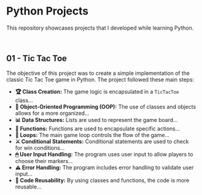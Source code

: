 <!DOCTYPE html>
<html>
<body>
  <h1>Python Projects</h1>
  <p>This repository showcases projects that I developed while learning Python.</p><br>
  
  <h2 id="tic-tac-toe" href='https://github.com/nicolassouz4/Python/blob/793b31bfa87d9432911ffac28f83ef812f3930a5/Projects/01%20-%20TIC%20TAC%20TOE.ipynb'> 01 - Tic Tac Toe</h2>
  <p>The objective of this project was to create a simple implementation of the classic Tic Tac Toe game in Python. The project followed these main steps:</p>
  <ul>
      <li><strong>&#127942; Class Creation:</strong> The game logic is encapsulated in a <code>TicTacToe</code> class...</li>
      <li><strong>&#128260; Object-Oriented Programming (OOP):</strong> The use of classes and objects allows for a more organized...</li>
      <li><strong>&#128202; Data Structures:</strong> Lists are used to represent the game board...</li>
      <li><strong>&#127919; Functions:</strong> Functions are used to encapsulate specific actions...</li>
      <li><strong>&#128260; Loops:</strong> The main game loop controls the flow of the game...</li>
      <li><strong>&#9876; Conditional Statements:</strong> Conditional statements are used to check for win conditions...</li>
      <li><strong>&#128433; User Input Handling:</strong> The program uses user input to allow players to choose their markers...</li>
      <li><strong>&#9888; Error Handling:</strong> The program includes error handling to validate user input...</li>
      <li><strong>&#128257; Code Reusability:</strong> By using classes and functions, the code is more reusable...</li>
  </ul>
</body>
</html>

